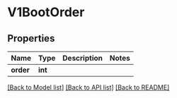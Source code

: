 # V1BootOrder

## Properties
Name | Type | Description | Notes
------------ | ------------- | ------------- | -------------
**order** | **int** |  | 

[[Back to Model list]](../README.md#documentation-for-models) [[Back to API list]](../README.md#documentation-for-api-endpoints) [[Back to README]](../README.md)


